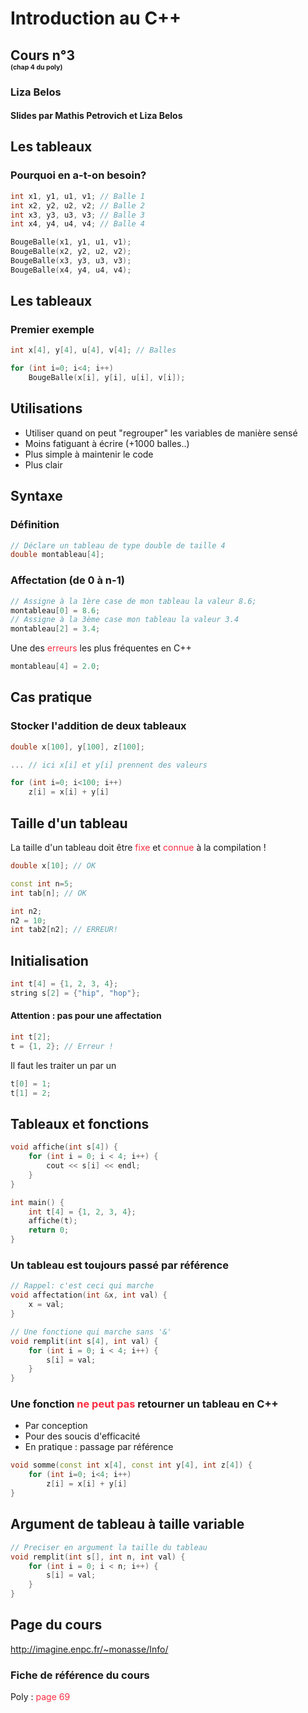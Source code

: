 # Introduction au C++
## Cours n°3 <div style="font-size:50%;">(chap 4 du poly)</div>
### Liza Belos
#### Slides par  Mathis Petrovich et Liza Belos



## Les tableaux
### Pourquoi en a-t-on besoin?
```cpp [1-4|6-9]
int x1, y1, u1, v1; // Balle 1
int x2, y2, u2, v2; // Balle 2
int x3, y3, u3, v3; // Balle 3
int x4, y4, u4, v4; // Balle 4

BougeBalle(x1, y1, u1, v1);
BougeBalle(x2, y2, u2, v2);
BougeBalle(x3, y3, u3, v3);
BougeBalle(x4, y4, u4, v4);
```



## Les tableaux
### Premier exemple
```cpp [1|3-4]
int x[4], y[4], u[4], v[4]; // Balles

for (int i=0; i<4; i++)
	BougeBalle(x[i], y[i], u[i], v[i]);
```



## Utilisations
- Utiliser quand on peut "regrouper" les variables de manière sensé
- Moins fatiguant à écrire (+1000 balles..)
- Plus simple à maintenir le code
- Plus clair



## Syntaxe
### Définition
```cpp
// Déclare un tableau de type double de taille 4
double montableau[4];
```

### Affectation **(de 0 à n-1)**
```cpp
// Assigne à la 1ère case de mon tableau la valeur 8.6;
montableau[0] = 8.6;
// Assigne à la 3ème case mon tableau la valeur 3.4
montableau[2] = 3.4;
```
Une des <a style="color: #fb2c40">erreurs</a> les plus fréquentes en C++
```cpp
montableau[4] = 2.0;
```



## Cas pratique
### Stocker l'addition de deux tableaux
```cpp [1|3|5-6]
double x[100], y[100], z[100];

... // ici x[i] et y[i] prennent des valeurs

for (int i=0; i<100; i++)
	z[i] = x[i] + y[i]
```



## Taille d'un tableau
La taille d'un tableau doit être <a style="color: #fb2c40">fixe</a> et <a style="color: #fb2c40">connue</a> à la compilation !

```cpp [1|3,4|6,7,8]
double x[10]; // OK

const int n=5;
int tab[n]; // OK

int n2;
n2 = 10;
int tab2[n2]; // ERREUR!
```



## Initialisation
```cpp
int t[4] = {1, 2, 3, 4};
string s[2] = {"hip", "hop"};	
```

#### Attention : pas pour une affectation
```cpp
int t[2];
t = {1, 2}; // Erreur !
```
Il faut les traiter un par un
```cpp
t[0] = 1;
t[1] = 2;
```



## Tableaux et fonctions
```cpp [1-5|7-11]
void affiche(int s[4]) {
	for (int i = 0; i < 4; i++) {
		cout << s[i] << endl;
	}
}

int main() {
	int t[4] = {1, 2, 3, 4};
	affiche(t);
	return 0;
}
```



### Un tableau est **toujours** passé par référence
```cpp [1-4|6-11]
// Rappel: c'est ceci qui marche
void affectation(int &x, int val) {
	x = val;
}

// Une fonctione qui marche sans '&'
void remplit(int s[4], int val) {
	for (int i = 0; i < 4; i++) {
		s[i] = val;
	}
}
```



### Une fonction <a style="color: #fb2c40">ne peut pas</a> retourner un tableau en C++
- Par conception
- Pour des soucis d'efficacité 
- En pratique : passage par référence

```cpp []
void somme(const int x[4], const int y[4], int z[4]) {
	for (int i=0; i<4; i++)
		z[i] = x[i] + y[i]
}
```



## Argument de tableau à taille variable
```cpp
// Preciser en argument la taille du tableau
void remplit(int s[], int n, int val) {
	for (int i = 0; i < n; i++) {
		s[i] = val;
	}
}
```



## Page du cours
http://imagine.enpc.fr/~monasse/Info/

### Fiche de référence du cours
Poly : <a style="color: #fb2c40">page 69</a>
